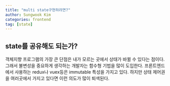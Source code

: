 ```yaml
---
title: "multi state구현하려면?"
author: Sungwook Kim
categories: frontend
tag: [state]
---
```


## state를 공유해도 되는가?
객체지향 프로그램의 가장 큰 단점은 내가 모르는 곳에서 상태가 바뀔 수 있다는 점이다.
그래서 불변성을 중요하게 생각하는 개발자는 함수형 기법을 많이 도입한다.
프론트엔드에서 사용하는 redux나 vuex등은 immutable 특성을 가지고 있다.
하지만 상태 제어권을 여러곳에서 가지고 있다면 이런 의도가 많이 퇴색된다.